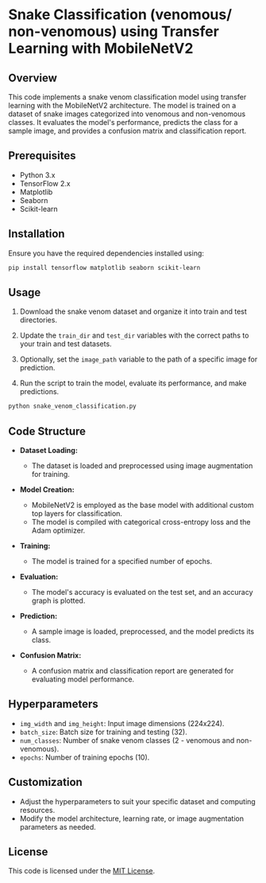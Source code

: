 # Snake Classification (venomous/ non-venomous) using Transfer Learning with MobileNetV2

## Overview

This code implements a snake venom classification model using transfer learning with the MobileNetV2 architecture. The model is trained on a dataset of snake images categorized into venomous and non-venomous classes. It evaluates the model's performance, predicts the class for a sample image, and provides a confusion matrix and classification report.

## Prerequisites

- Python 3.x
- TensorFlow 2.x
- Matplotlib
- Seaborn
- Scikit-learn

## Installation

Ensure you have the required dependencies installed using:

```bash
pip install tensorflow matplotlib seaborn scikit-learn
```

## Usage

1. Download the snake venom dataset and organize it into train and test directories.

2. Update the `train_dir` and `test_dir` variables with the correct paths to your train and test datasets.

3. Optionally, set the `image_path` variable to the path of a specific image for prediction.

4. Run the script to train the model, evaluate its performance, and make predictions.

```bash
python snake_venom_classification.py
```

## Code Structure

- **Dataset Loading:**
  - The dataset is loaded and preprocessed using image augmentation for training.

- **Model Creation:**
  - MobileNetV2 is employed as the base model with additional custom top layers for classification.
  - The model is compiled with categorical cross-entropy loss and the Adam optimizer.

- **Training:**
  - The model is trained for a specified number of epochs.

- **Evaluation:**
  - The model's accuracy is evaluated on the test set, and an accuracy graph is plotted.

- **Prediction:**
  - A sample image is loaded, preprocessed, and the model predicts its class.

- **Confusion Matrix:**
  - A confusion matrix and classification report are generated for evaluating model performance.

## Hyperparameters

- `img_width` and `img_height`: Input image dimensions (224x224).
- `batch_size`: Batch size for training and testing (32).
- `num_classes`: Number of snake venom classes (2 - venomous and non-venomous).
- `epochs`: Number of training epochs (10).

## Customization

- Adjust the hyperparameters to suit your specific dataset and computing resources.
- Modify the model architecture, learning rate, or image augmentation parameters as needed.

## License

This code is licensed under the [MIT License](LICENSE).

